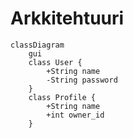 # Arkkitehtuuri

```mermaid
classDiagram
    gui
    class User {
        +String name
        -String password
    }
    class Profile {
        +String name
        +int owner_id
    }

```